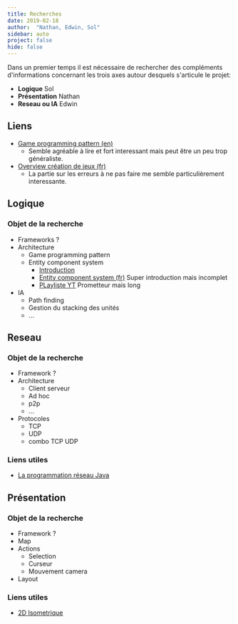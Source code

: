 ```yaml
---
title: Recherches
date: 2019-02-18
author:  "Nathan, Edwin, Sol"
sidebar: auto
project: false
hide: false
---
```


Dans un premier temps il est nécessaire de rechercher des compléments d'informations concernant les trois axes autour desquels s'articule le projet:
* **Logique** <Fa fa="arrow-right"/> <st c="b">Sol</st>
* **Présentation** <Fa fa="arrow-right"/> <st c="b">Nathan</st>
* **Reseau ou IA** <Fa fa="arrow-right"/> <st c="b">Edwin</st>

## Liens

* [Game programming pattern (en)](http://www.gameprogrammingpatterns.com/)
    * Semble agréable à lire et fort interessant mais peut être un peu trop généraliste.
* [Overview création de jeux (fr)](http://conquerirlemonde.com/blog/index-des-articles/)
    * La partie sur les erreurs à ne pas faire me semble particulièrement interessante.

## Logique

### Objet de la recherche
* Frameworks ?
* Architecture
    * Game programming pattern
    * Entity component system
      * [Introduction](https://www.youtube.com/watch?v=2rW7ALyHaas)
      * [Entity component system (fr)](http://guillaume.belz.free.fr/doku.php?id=ecs) Super introduction mais incomplet
      * [PLayliste YT](https://www.youtube.com/watch?v=5KugyHKsXLQ) Prometteur mais long
* IA
  * Path finding
  * Gestion du stacking des unités
  * ...

## Reseau

### Objet de la recherche

* Framework ?
* Architecture
  * Client serveur
  * Ad hoc
  * p2p
  * ...
* Protocoles
  * TCP
  * UDP
  * combo TCP UDP

### Liens utiles
* [La programmation réseau Java](https://openclassrooms.com/fr/courses/2654601-java-et-la-programmation-reseau)


## Présentation

### Objet de la recherche

* Framework ?
* Map
* Actions
    * Selection
    * Curseur
    * Mouvement camera
* Layout

### Liens utiles
* [2D Isometrique](https://gamedevelopment.tutsplus.com/tutorials/creating-isometric-worlds-a-primer-for-game-developers--gamedev-6511)

